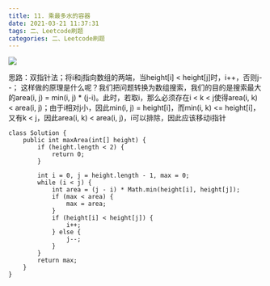 ```yaml
---
title: 11. 乘最多水的容器
date: 2021-03-21 11:37:31
tags: 二、Leetcode刷题
categories: 二、Leetcode刷题
---
```


![](https://icefirecgrbza.github.io/img/leetcode/11.jpg)

思路：双指针法；将i和j指向数组的两端，当height[i] < height[j]时，i++，否则j--；
这样做的原理是什么呢？我们把问题转换为数组搜索，我们的目的是搜索最大的area(i, j) = min(i, j) * (j-i)。此时，若取i，那么必须存在i < k < j使得area(i, k) < area(i, j)；由于i相对j小，因此min(i, j) = height[i]，而min(i, k) <= height[i]，又有k < j，因此area(i, k) < area(i, j)，i可以排除，因此应该移动i指针

```
class Solution {
    public int maxArea(int[] height) {
        if (height.length < 2) {
            return 0;
        }
        
        int i = 0, j = height.length - 1, max = 0;
        while (i < j) {
            int area = (j - i) * Math.min(height[i], height[j]);
            if (max < area) {
                max = area;
            }
            if (height[i] < height[j]) {
                i++;
            } else {
                j--;
            }
        }
        return max;
    }
}
```